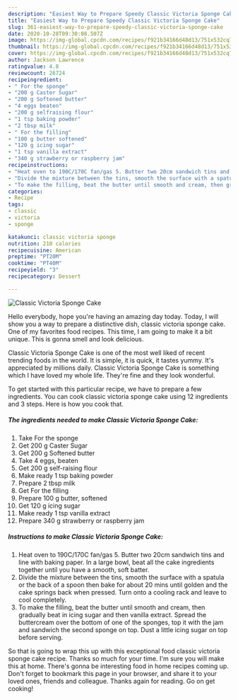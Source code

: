 ```yaml
---
description: "Easiest Way to Prepare Speedy Classic Victoria Sponge Cake"
title: "Easiest Way to Prepare Speedy Classic Victoria Sponge Cake"
slug: 361-easiest-way-to-prepare-speedy-classic-victoria-sponge-cake
date: 2020-10-28T09:30:08.507Z
image: https://img-global.cpcdn.com/recipes/f921b34166d48d13/751x532cq70/classic-victoria-sponge-cake-recipe-main-photo.jpg
thumbnail: https://img-global.cpcdn.com/recipes/f921b34166d48d13/751x532cq70/classic-victoria-sponge-cake-recipe-main-photo.jpg
cover: https://img-global.cpcdn.com/recipes/f921b34166d48d13/751x532cq70/classic-victoria-sponge-cake-recipe-main-photo.jpg
author: Jackson Lawrence
ratingvalue: 4.8
reviewcount: 26724
recipeingredient:
- " For the sponge"
- "200 g Caster Sugar"
- "200 g Softened butter"
- "4 eggs beaten"
- "200 g selfraising flour"
- "1 tsp baking powder"
- "2 tbsp milk"
- " For the filling"
- "100 g butter softened"
- "120 g icing sugar"
- "1 tsp vanilla extract"
- "340 g strawberry or raspberry jam"
recipeinstructions:
- "Heat oven to 190C/170C fan/gas 5. Butter two 20cm sandwich tins and line with baking paper. In a large bowl, beat all the cake ingredients together until you have a smooth, soft batter."
- "Divide the mixture between the tins, smooth the surface with a spatula or the back of a spoon then bake for about 20 mins until golden and the cake springs back when pressed. Turn onto a cooling rack and leave to cool completely."
- "To make the filling, beat the butter until smooth and cream, then gradually beat in icing sugar and then vanilla extract. Spread the buttercream over the bottom of one of the sponges, top it with the jam and sandwich the second sponge on top. Dust a little icing sugar on top before serving."
categories:
- Recipe
tags:
- classic
- victoria
- sponge

katakunci: classic victoria sponge 
nutrition: 210 calories
recipecuisine: American
preptime: "PT20M"
cooktime: "PT40M"
recipeyield: "3"
recipecategory: Dessert

---
```



![Classic Victoria Sponge Cake](https://img-global.cpcdn.com/recipes/f921b34166d48d13/751x532cq70/classic-victoria-sponge-cake-recipe-main-photo.jpg)

Hello everybody, hope you're having an amazing day today. Today, I will show you a way to prepare a distinctive dish, classic victoria sponge cake. One of my favorites food recipes. This time, I am going to make it a bit unique. This is gonna smell and look delicious.



Classic Victoria Sponge Cake is one of the most well liked of recent trending foods in the world. It is simple, it is quick, it tastes yummy. It's appreciated by millions daily. Classic Victoria Sponge Cake is something which I have loved my whole life. They're fine and they look wonderful.


To get started with this particular recipe, we have to prepare a few ingredients. You can cook classic victoria sponge cake using 12 ingredients and 3 steps. Here is how you cook that.

<!--inarticleads1-->

##### The ingredients needed to make Classic Victoria Sponge Cake:

1. Take  For the sponge
1. Get 200 g Caster Sugar
1. Get 200 g Softened butter
1. Take 4 eggs, beaten
1. Get 200 g self-raising flour
1. Make ready 1 tsp baking powder
1. Prepare 2 tbsp milk
1. Get  For the filling
1. Prepare 100 g butter, softened
1. Get 120 g icing sugar
1. Make ready 1 tsp vanilla extract
1. Prepare 340 g strawberry or raspberry jam




<!--inarticleads2-->

##### Instructions to make Classic Victoria Sponge Cake:

1. Heat oven to 190C/170C fan/gas 5. Butter two 20cm sandwich tins and line with baking paper. In a large bowl, beat all the cake ingredients together until you have a smooth, soft batter.
1. Divide the mixture between the tins, smooth the surface with a spatula or the back of a spoon then bake for about 20 mins until golden and the cake springs back when pressed. Turn onto a cooling rack and leave to cool completely.
1. To make the filling, beat the butter until smooth and cream, then gradually beat in icing sugar and then vanilla extract. Spread the buttercream over the bottom of one of the sponges, top it with the jam and sandwich the second sponge on top. Dust a little icing sugar on top before serving.




So that is going to wrap this up with this exceptional food classic victoria sponge cake recipe. Thanks so much for your time. I'm sure you will make this at home. There's gonna be interesting food in home recipes coming up. Don't forget to bookmark this page in your browser, and share it to your loved ones, friends and colleague. Thanks again for reading. Go on get cooking!
